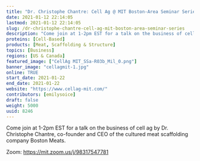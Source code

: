 ```yaml
---
title: "Dr. Christophe Chantre: Cell Ag @ MIT Boston-Area Seminar Series"
date: 2021-01-12 22:14:05
lastmod: 2021-01-12 22:14:05
slug: /dr-christophe-chantre-cell-ag-mit-boston-area-seminar-series
description: "Come join at 1-2pm EST for a talk on the business of cell ag by Dr. Christophe Chantre, co-founder and CEO of the cultured meat scaffolding company Boston Meats. Zoom: https://mit.zoom.us/j/98317547781"
proteins: [Cell-Based]
products: [Meat, Scaffolding & Structure]
topics: [Business]
regions: [US & Canada]
featured_image: ["CellAg MIT_SSa-R03b_Mil_0.png"]
banner_image: "cellagmit-1.jpg"
online: TRUE
start_date: 2021-01-22
end_date: 2021-01-22
website: "https://www.cellag-mit.com/"
contributors: [emilysoice]
draft: false
weight: 5000
uuid: 8246
---
```

<p>Come join at 1-2pm EST for a talk on the business of cell ag by Dr. Christophe Chantre, co-founder and CEO of the cultured meat scaffolding company Boston Meats. </p>
<p>Zoom: <a href="https://www.google.com/url?q=https://mit.zoom.us/j/98317547781&sa=D&source=calendar&usd=2&usg=AOvVaw3UlyV67QR5Y2TY8wCV83hf">https://mit.zoom.us/j/98317547781</a></p>
